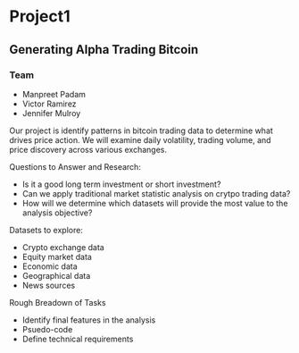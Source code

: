 # Project1

## Generating Alpha Trading Bitcoin 

### Team
- Manpreet Padam
- Victor Ramirez 
- Jennifer Mulroy 

Our project is identify patterns in bitcoin trading data to determine what drives price action. We will examine daily volatility, trading volume, and price discovery across various exchanges. 
 
 Questions to Answer and Research: 
 - Is it a good long term investment or short investment? 
 - Can we apply traditional market statistic analysis on crytpo trading data? 
 - How will we determine which datasets will provide the most value to the analysis objective? 
 
 Datasets to explore:
 - Crypto exchange data
 - Equity market data 
 - Economic data 
 - Geographical data 
 - News sources 
 
 Rough Breadown of Tasks 
 - Identify final features in the analysis 
 - Psuedo-code 
 - Define technical requirements 
 

